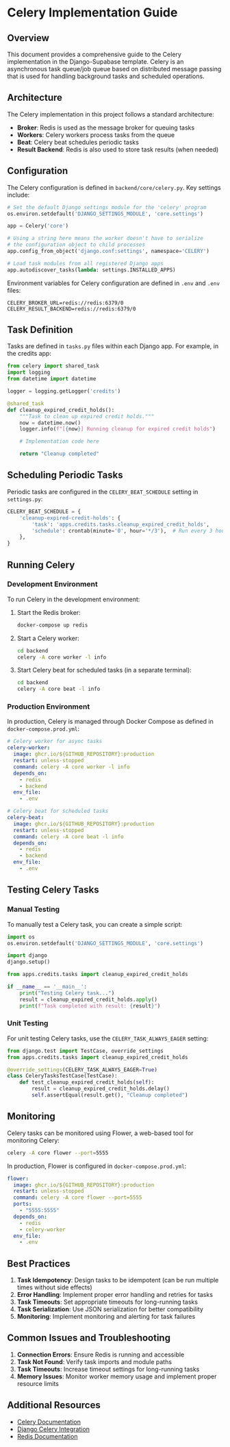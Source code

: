 # Celery Implementation Guide

## Overview

This document provides a comprehensive guide to the Celery implementation in the Django-Supabase template. Celery is an asynchronous task queue/job queue based on distributed message passing that is used for handling background tasks and scheduled operations.

## Architecture

The Celery implementation in this project follows a standard architecture:

- **Broker**: Redis is used as the message broker for queuing tasks
- **Workers**: Celery workers process tasks from the queue
- **Beat**: Celery beat schedules periodic tasks
- **Result Backend**: Redis is also used to store task results (when needed)

## Configuration

The Celery configuration is defined in `backend/core/celery.py`. Key settings include:

```python
# Set the default Django settings module for the 'celery' program
os.environ.setdefault('DJANGO_SETTINGS_MODULE', 'core.settings')

app = Celery('core')

# Using a string here means the worker doesn't have to serialize
# the configuration object to child processes
app.config_from_object('django.conf:settings', namespace='CELERY')

# Load task modules from all registered Django apps
app.autodiscover_tasks(lambda: settings.INSTALLED_APPS)
```

Environment variables for Celery configuration are defined in `.env` and `.env` files:

```
CELERY_BROKER_URL=redis://redis:6379/0
CELERY_RESULT_BACKEND=redis://redis:6379/0
```

## Task Definition

Tasks are defined in `tasks.py` files within each Django app. For example, in the credits app:

```python
from celery import shared_task
import logging
from datetime import datetime

logger = logging.getLogger('credits')

@shared_task
def cleanup_expired_credit_holds():
    """Task to clean up expired credit holds."""
    now = datetime.now()
    logger.info(f"[{now}] Running cleanup for expired credit holds")

    # Implementation code here

    return "Cleanup completed"
```

## Scheduling Periodic Tasks

Periodic tasks are configured in the `CELERY_BEAT_SCHEDULE` setting in `settings.py`:

```python
CELERY_BEAT_SCHEDULE = {
    'cleanup-expired-credit-holds': {
        'task': 'apps.credits.tasks.cleanup_expired_credit_holds',
        'schedule': crontab(minute='0', hour='*/3'),  # Run every 3 hours
    },
}
```

## Running Celery

### Development Environment

To run Celery in the development environment:

1. Start the Redis broker:

   ```bash
   docker-compose up redis
   ```

2. Start a Celery worker:

   ```bash
   cd backend
   celery -A core worker -l info
   ```

3. Start Celery beat for scheduled tasks (in a separate terminal):
   ```bash
   cd backend
   celery -A core beat -l info
   ```

### Production Environment

In production, Celery is managed through Docker Compose as defined in `docker-compose.prod.yml`:

```yaml
# Celery worker for async tasks
celery-worker:
  image: ghcr.io/${GITHUB_REPOSITORY}:production
  restart: unless-stopped
  command: celery -A core worker -l info
  depends_on:
    - redis
    - backend
  env_file:
    - .env

# Celery beat for scheduled tasks
celery-beat:
  image: ghcr.io/${GITHUB_REPOSITORY}:production
  restart: unless-stopped
  command: celery -A core beat -l info
  depends_on:
    - redis
    - backend
  env_file:
    - .env
```

## Testing Celery Tasks

### Manual Testing

To manually test a Celery task, you can create a simple script:

```python
import os
os.environ.setdefault('DJANGO_SETTINGS_MODULE', 'core.settings')

import django
django.setup()

from apps.credits.tasks import cleanup_expired_credit_holds

if __name__ == '__main__':
    print("Testing Celery task...")
    result = cleanup_expired_credit_holds.apply()
    print(f"Task completed with result: {result}")
```

### Unit Testing

For unit testing Celery tasks, use the `CELERY_TASK_ALWAYS_EAGER` setting:

```python
from django.test import TestCase, override_settings
from apps.credits.tasks import cleanup_expired_credit_holds

@override_settings(CELERY_TASK_ALWAYS_EAGER=True)
class CeleryTasksTestCase(TestCase):
    def test_cleanup_expired_credit_holds(self):
        result = cleanup_expired_credit_holds.delay()
        self.assertEqual(result.get(), "Cleanup completed")
```

## Monitoring

Celery tasks can be monitored using Flower, a web-based tool for monitoring Celery:

```bash
celery -A core flower --port=5555
```

In production, Flower is configured in `docker-compose.prod.yml`:

```yaml
flower:
  image: ghcr.io/${GITHUB_REPOSITORY}:production
  restart: unless-stopped
  command: celery -A core flower --port=5555
  ports:
    - "5555:5555"
  depends_on:
    - redis
    - celery-worker
  env_file:
    - .env
```

## Best Practices

1. **Task Idempotency**: Design tasks to be idempotent (can be run multiple times without side effects)
2. **Error Handling**: Implement proper error handling and retries for tasks
3. **Task Timeouts**: Set appropriate timeouts for long-running tasks
4. **Task Serialization**: Use JSON serialization for better compatibility
5. **Monitoring**: Implement monitoring and alerting for task failures

## Common Issues and Troubleshooting

1. **Connection Errors**: Ensure Redis is running and accessible
2. **Task Not Found**: Verify task imports and module paths
3. **Task Timeouts**: Increase timeout settings for long-running tasks
4. **Memory Issues**: Monitor worker memory usage and implement proper resource limits

## Additional Resources

- [Celery Documentation](https://docs.celeryproject.org/)
- [Django Celery Integration](https://docs.celeryproject.org/en/stable/django/first-steps-with-django.html)
- [Redis Documentation](https://redis.io/documentation)
